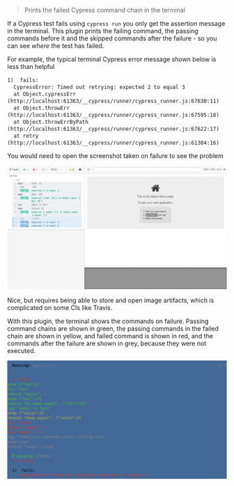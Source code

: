 > Prints the failed Cypress command chain in the terminal

If a Cypress test fails using `cypress run` you only get the assertion message in the terminal. This plugin prints the failing command, the passing commands before it and the skipped commands after the failure - so you can see _where_ the test has failed.

For example, the typical terminal Cypress error message shown below is less than helpful

```
1)  fails:
  CypressError: Timed out retrying: expected 2 to equal 3
  at Object.cypressErr (http://localhost:61363/__cypress/runner/cypress_runner.js:67630:11)
  at Object.throwErr (http://localhost:61363/__cypress/runner/cypress_runner.js:67595:18)
  at Object.throwErrByPath (http://localhost:61363/__cypress/runner/cypress_runner.js:67622:17)
  at retry (http://localhost:61363/__cypress/runner/cypress_runner.js:61304:16)
```

You would need to open the screenshot taken on failure to see the problem

![Screenshot](img/failed.png)

Nice, but requires being able to store and open image artifacts, which is complicated on some CIs like Travis.

With this plugin, the terminal shows the commands on failure. Passing command chains are shown in green, the passing commands in the failed chain are shown in yellow, and failed command is shown in red, and the commands after the failure are shown in grey, because they were not executed.

![Terminal](img/terminal.png)
